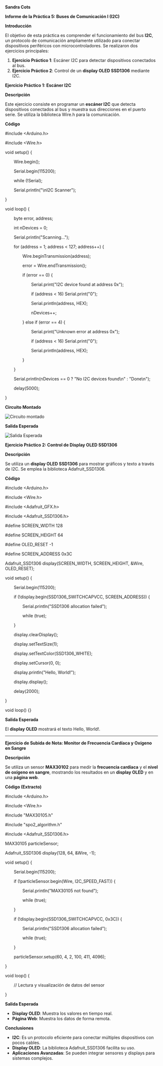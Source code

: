 ﻿**Sandra Cots** 

**Informe de la Práctica 5: Buses de Comunicación I (I2C)**

**Introducción**

El objetivo de esta práctica es comprender el funcionamiento del bus **I2C**, un protocolo de comunicación ampliamente utilizado para conectar dispositivos periféricos con microcontroladores. Se realizaron dos ejercicios principales:

1. **Ejercicio Práctico 1**: Escáner I2C para detectar dispositivos conectados al bus.
1. **Ejercicio Práctico 2**: Control de un **display OLED SSD1306** mediante I2C.

**Ejercicio Práctico 1: Escáner I2C**

**Descripción**

Este ejercicio consiste en programar un **escáner I2C** que detecta dispositivos conectados al bus y muestra sus direcciones en el puerto serie. Se utiliza la biblioteca Wire.h para la comunicación.

**Código**

#include <Arduino.h>

#include <Wire.h>

void setup() {

`    `Wire.begin();

`    `Serial.begin(115200);

`    `while (!Serial);

`    `Serial.println("\nI2C Scanner");

}

void loop() {

`    `byte error, address;

`    `int nDevices = 0;

`    `Serial.println("Scanning...");

`    `for (address = 1; address < 127; address++) {

`        `Wire.beginTransmission(address);

`        `error = Wire.endTransmission();

`        `if (error == 0) {

`            `Serial.print("I2C device found at address 0x");

`            `if (address < 16) Serial.print("0");

`            `Serial.println(address, HEX);

`            `nDevices++;

`        `} else if (error == 4) {

`            `Serial.print("Unknown error at address 0x");

`            `if (address < 16) Serial.print("0");

`            `Serial.println(address, HEX);

`        `}

`    `}

`    `Serial.println(nDevices == 0 ? "No I2C devices found\n" : "Done\n");

`    `delay(5000);

}

**Circuito Montado**

![Circuito montado](I2C_1.jpg)

**Salida Esperada**

![Salida Esperada](I2C.jpg)




**Ejercicio Práctico 2: Control de Display OLED SSD1306**

**Descripción**

Se utiliza un **display OLED SSD1306** para mostrar gráficos y texto a través de I2C. Se emplea la biblioteca Adafruit\_SSD1306.

**Código**

#include <Arduino.h>

#include <Wire.h>

#include <Adafruit\_GFX.h>

#include <Adafruit\_SSD1306.h>

#define SCREEN\_WIDTH 128

#define SCREEN\_HEIGHT 64

#define OLED\_RESET -1

#define SCREEN\_ADDRESS 0x3C

Adafruit\_SSD1306 display(SCREEN\_WIDTH, SCREEN\_HEIGHT, &Wire, OLED\_RESET);

void setup() {

`    `Serial.begin(115200);

`    `if (!display.begin(SSD1306\_SWITCHCAPVCC, SCREEN\_ADDRESS)) {

`        `Serial.println("SSD1306 allocation failed");

`        `while (true);

`    `}

`    `display.clearDisplay();

`    `display.setTextSize(1);

`    `display.setTextColor(SSD1306\_WHITE);

`    `display.setCursor(0, 0);

`    `display.println("Hello, World!");

`    `display.display();

`    `delay(2000);

}

void loop() {}

**Salida Esperada**

El **display OLED** mostrará el texto Hello, World!.

-----
**Ejercicio de Subida de Nota: Monitor de Frecuencia Cardíaca y Oxígeno en Sangre**

**Descripción**

Se utiliza un sensor **MAX30102** para medir la **frecuencia cardíaca** y el **nivel de oxígeno en sangre**, mostrando los resultados en un **display OLED** y en una **página web**.

**Código (Extracto)**

#include <Arduino.h>

#include <Wire.h>

#include "MAX30105.h"

#include "spo2\_algorithm.h"

#include <Adafruit\_SSD1306.h>

MAX30105 particleSensor;

Adafruit\_SSD1306 display(128, 64, &Wire, -1);

void setup() {

`    `Serial.begin(115200);

`    `if (!particleSensor.begin(Wire, I2C\_SPEED\_FAST)) {

`        `Serial.println("MAX30105 not found");

`        `while (true);

`    `}

`    `if (!display.begin(SSD1306\_SWITCHCAPVCC, 0x3C)) {

`        `Serial.println("SSD1306 allocation failed");

`        `while (true);

`    `}

`    `particleSensor.setup(60, 4, 2, 100, 411, 4096);

}

void loop() {

`    `// Lectura y visualización de datos del sensor

}

**Salida Esperada**

- **Display OLED**: Muestra los valores en tiempo real.
- **Página Web**: Muestra los datos de forma remota.

**Conclusiones**

- **I2C**: Es un protocolo eficiente para conectar múltiples dispositivos con pocos cables.
- **Display OLED**: La biblioteca Adafruit\_SSD1306 facilita su uso.
- **Aplicaciones Avanzadas**: Se pueden integrar sensores y displays para sistemas complejos.


